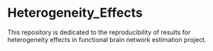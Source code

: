 # Heterogeneity_Effects
 This repository is dedicated to the reproducibility of results for heterogeneity effects in functional brain network estimation project.
